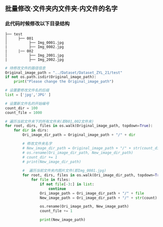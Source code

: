 ## 批量修改·文件夹内文件夹·内文件的名字

### 此代码时候修改以下目录结构

    ├── test
    │     ├── 001                  
    │          ├── Img_0001.jpg
    |          ├── Img_0002.jpg
    |     |── 002
    │          ├── Img_2001.jpg
    |          ├── Img_2002.jpg     

```python
# 待修改文件的路径信息
Original_image_path = "../Dataset/Dataset_ZYL_21/test"
if not os.path.isdir(Original_image_path):
    print("Please change the Original_image_path")

# 设置要修改文件名的后缀
list = ['jpg','JPG' ]

# 设置新文件名的开始编号
count_dir = 100
count_file = 1000

# 遍历当前文件夹下的所有文件夹(即001,002文件夹)
for root, dirs, files in os.walk(Original_image_path, topdown=True):
    for dir in dirs:
        Ori_image_dir_path = Original_image_path + "/" + dir

        # 修改文件夹名字
        # New_image_dir_path = Original_image_path + "/" + str(count_dir)
        # os.rename(Ori_image_dir_path, New_image_dir_path)
        # count_dir += 1
        # print(New_image_dir_path)
        
        #  遍历当前文件夹内图片文件(即Img_0001.jpg)
        for root, dirs, files in os.walk(Ori_image_dir_path, topdown=True):
            for file in files:
                if not file[-3:] in list:
                    continue
                Ori_image_path = Ori_image_dir_path + "/" + file
                New_image_path = Ori_image_dir_path + "/" + str(count) + '.jpg'

                os.rename(Ori_image_path, New_image_path)
                count_file += 1

                print(New_image_path)
``` 